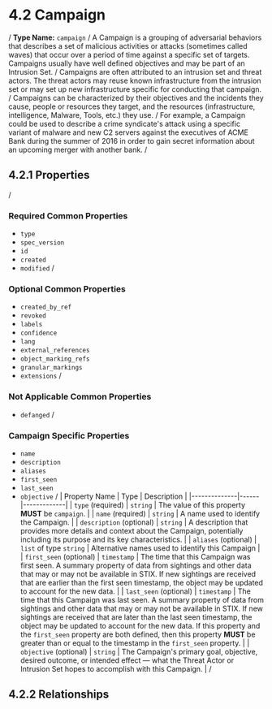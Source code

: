 # 4.2 Campaign
/
**Type Name:** `campaign`
/
A Campaign is a grouping of adversarial behaviors that describes a set of malicious activities or attacks (sometimes called waves) that occur over a period of time against a specific set of targets. Campaigns usually have well defined objectives and may be part of an Intrusion Set.
/
Campaigns are often attributed to an intrusion set and threat actors. The threat actors may reuse known infrastructure from the intrusion set or may set up new infrastructure specific for conducting that campaign.
/
Campaigns can be characterized by their objectives and the incidents they cause, people or resources they target, and the resources (infrastructure, intelligence, Malware, Tools, etc.) they use.
/
For example, a Campaign could be used to describe a crime syndicate's attack using a specific variant of malware and new C2 servers against the executives of ACME Bank during the summer of 2016 in order to gain secret information about an upcoming merger with another bank.
/
## 4.2.1 Properties
/
### Required Common Properties
- `type`
- `spec_version`
- `id`
- `created`
- `modified`
/
### Optional Common Properties
- `created_by_ref`
- `revoked`
- `labels`
- `confidence`
- `lang`
- `external_references`
- `object_marking_refs`
- `granular_markings`
- `extensions`
/
### Not Applicable Common Properties
- `defanged`
/
### Campaign Specific Properties
- `name`
- `description`
- `aliases`
- `first_seen`
- `last_seen`
- `objective`
/
| Property Name | Type | Description |
|--------------|------|-------------|
| `type` (required) | `string` | The value of this property **MUST** be `campaign`. |
| `name` (required) | `string` | A name used to identify the Campaign. |
| `description` (optional) | `string` | A description that provides more details and context about the Campaign, potentially including its purpose and its key characteristics. |
| `aliases` (optional) | `list` of type `string` | Alternative names used to identify this Campaign |
| `first_seen` (optional) | `timestamp` | The time that this Campaign was first seen. A summary property of data from sightings and other data that may or may not be available in STIX. If new sightings are received that are earlier than the first seen timestamp, the object may be updated to account for the new data. |
| `last_seen` (optional) | `timestamp` | The time that this Campaign was last seen. A summary property of data from sightings and other data that may or may not be available in STIX. If new sightings are received that are later than the last seen timestamp, the object may be updated to account for the new data. If this property and the `first_seen` property are both defined, then this property **MUST** be greater than or equal to the timestamp in the `first_seen` property. |
| `objective` (optional) | `string` | The Campaign's primary goal, objective, desired outcome, or intended effect — what the Threat Actor or Intrusion Set hopes to accomplish with this Campaign. |
/
## 4.2.2 Relationships 